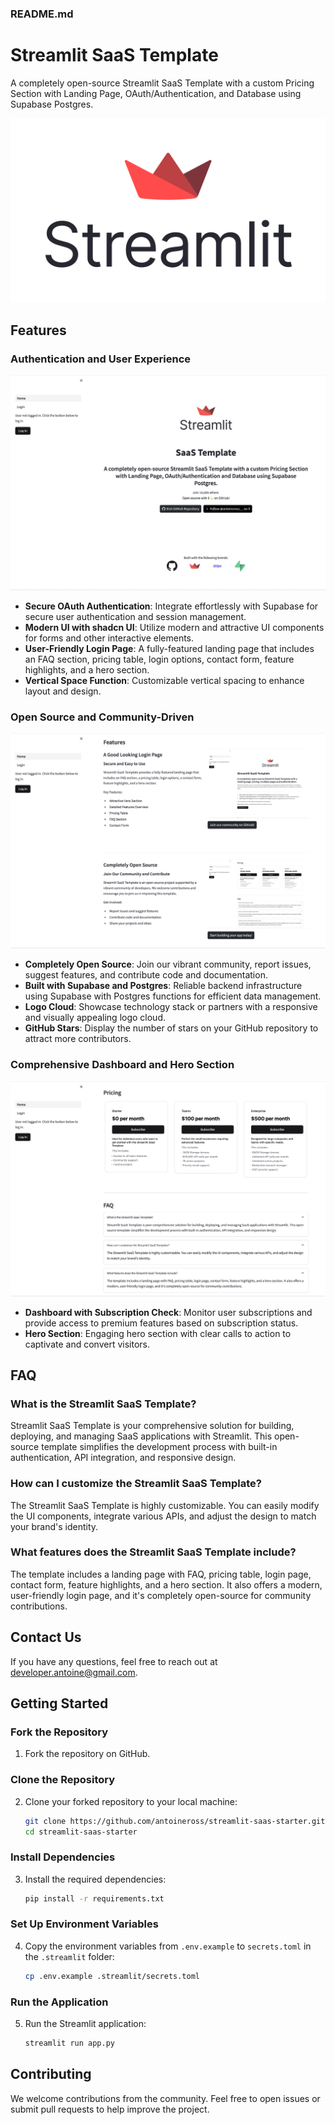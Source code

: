 ### README.md

# Streamlit SaaS Template

A completely open-source Streamlit SaaS Template with a custom Pricing Section with Landing Page, OAuth/Authentication, and Database using Supabase Postgres.

![Streamlit SaaS Template](public/streamlit-logo.svg)

## Features

### Authentication and User Experience
![Authentication and User Experience](public/demo-1.png)
- **Secure OAuth Authentication**: Integrate effortlessly with Supabase for secure user authentication and session management.
- **Modern UI with shadcn UI**: Utilize modern and attractive UI components for forms and other interactive elements.
- **User-Friendly Login Page**: A fully-featured landing page that includes an FAQ section, pricing table, login options, contact form, feature highlights, and a hero section.
- **Vertical Space Function**: Customizable vertical spacing to enhance layout and design.

### Open Source and Community-Driven
![Open Source and Community-Driven](public/demo-2.png)
- **Completely Open Source**: Join our vibrant community, report issues, suggest features, and contribute code and documentation.
- **Built with Supabase and Postgres**: Reliable backend infrastructure using Supabase with Postgres functions for efficient data management.
- **Logo Cloud**: Showcase technology stack or partners with a responsive and visually appealing logo cloud.
- **GitHub Stars**: Display the number of stars on your GitHub repository to attract more contributors.

### Comprehensive Dashboard and Hero Section
![Comprehensive Dashboard and Hero Section](public/demo-3.png)
- **Dashboard with Subscription Check**: Monitor user subscriptions and provide access to premium features based on subscription status.
- **Hero Section**: Engaging hero section with clear calls to action to captivate and convert visitors.

## FAQ

### What is the Streamlit SaaS Template?
Streamlit SaaS Template is your comprehensive solution for building, deploying, and managing SaaS applications with Streamlit. This open-source template simplifies the development process with built-in authentication, API integration, and responsive design.

### How can I customize the Streamlit SaaS Template?
The Streamlit SaaS Template is highly customizable. You can easily modify the UI components, integrate various APIs, and adjust the design to match your brand's identity.

### What features does the Streamlit SaaS Template include?
The template includes a landing page with FAQ, pricing table, login page, contact form, feature highlights, and a hero section. It also offers a modern, user-friendly login page, and it's completely open-source for community contributions.

## Contact Us
If you have any questions, feel free to reach out at [developer.antoine@gmail.com](mailto:developer.antoine@gmail.com).

## Getting Started

### Fork the Repository
1. Fork the repository on GitHub.

### Clone the Repository
2. Clone your forked repository to your local machine:
    ```bash
    git clone https://github.com/antoineross/streamlit-saas-starter.git
    cd streamlit-saas-starter
    ```

### Install Dependencies
3. Install the required dependencies:
    ```bash
    pip install -r requirements.txt
    ```

### Set Up Environment Variables
4. Copy the environment variables from `.env.example` to `secrets.toml` in the `.streamlit` folder:
    ```bash
    cp .env.example .streamlit/secrets.toml
    ```

### Run the Application
5. Run the Streamlit application:
    ```bash
    streamlit run app.py
    ```

## Contributing
We welcome contributions from the community. Feel free to open issues or submit pull requests to help improve the project.
